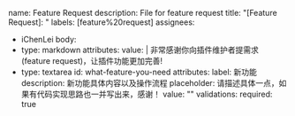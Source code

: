 name: Feature Request
description: File for feature request
title: "[Feature Request]: "
labels: [feature%20request]
assignees:
  - iChenLei
body:
  - type: markdown
    attributes:
      value: |
        非常感谢你向插件维护者提需求(feature request)，让插件功能更加完善!
  - type: textarea
    id: what-feature-you-need
    attributes:
      label: 新功能
      description: 新功能具体内容以及操作流程
      placeholder: 请描述具体一点，如果有代码实现思路也一并写出来，感谢！
      value: ""
    validations:
      required: true
